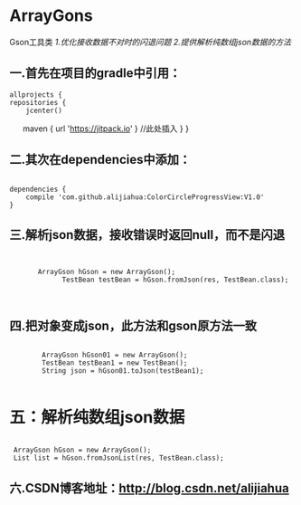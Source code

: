 # ArrayGons
  Gson工具类
*1.优化接收数据不对时的闪退问题*
*2.提供解析纯数组json数据的方法*
  
  

## 一.首先在项目的gradle中引用：

    allprojects {
    repositories {
        jcenter()
        maven { url 'https://jitpack.io' } //此处插入 
        }
    }



## 二.其次在dependencies中添加：
<pre><code>
dependencies {
    compile 'com.github.alijiahua:ColorCircleProgressView:V1.0'
}
</code></pre>


## 三.**解析json数据**，接收错误时返回null，而不是闪退
<pre><code>

       ArrayGson hGson = new ArrayGson();
             TestBean testBean = hGson.fromJson(res, TestBean.class);


</code></pre>

## 四.把对象变成json，此方法和gson原方法一致
<pre><code>
        ArrayGson hGson01 = new ArrayGson();
        TestBean testBean1 = new TestBean();
        String json = hGson01.toJson(testBean1);

</code></pre>

# 五：**解析纯数组json数据**

<pre><code>
 ArrayGson hGson = new ArrayGson();
 List<TestBean> list = hGson.fromJsonList(res, TestBean.class);
</code></pre>

## 六.CSDN博客地址：http://blog.csdn.net/alijiahua

